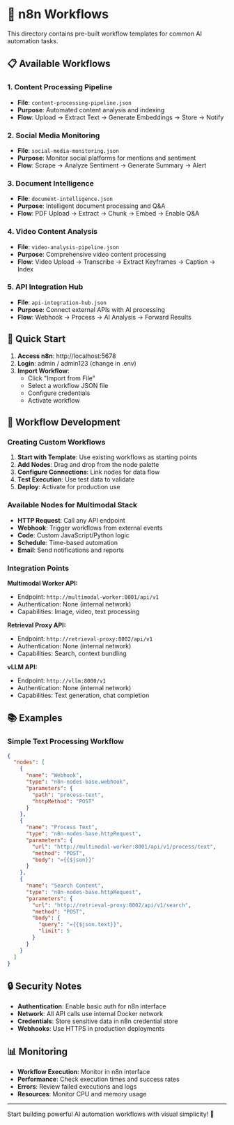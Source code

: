 # 🔄 n8n Workflows

This directory contains pre-built workflow templates for common AI automation tasks.

## 📋 Available Workflows

### 1. **Content Processing Pipeline**
- **File**: `content-processing-pipeline.json`
- **Purpose**: Automated content analysis and indexing
- **Flow**: Upload → Extract Text → Generate Embeddings → Store → Notify

### 2. **Social Media Monitoring**
- **File**: `social-media-monitoring.json`
- **Purpose**: Monitor social platforms for mentions and sentiment
- **Flow**: Scrape → Analyze Sentiment → Generate Summary → Alert

### 3. **Document Intelligence**
- **File**: `document-intelligence.json`
- **Purpose**: Intelligent document processing and Q&A
- **Flow**: PDF Upload → Extract → Chunk → Embed → Enable Q&A

### 4. **Video Content Analysis**
- **File**: `video-analysis-pipeline.json`
- **Purpose**: Comprehensive video content processing
- **Flow**: Video Upload → Transcribe → Extract Keyframes → Caption → Index

### 5. **API Integration Hub**
- **File**: `api-integration-hub.json`
- **Purpose**: Connect external APIs with AI processing
- **Flow**: Webhook → Process → AI Analysis → Forward Results

## 🚀 Quick Start

1. **Access n8n**: http://localhost:5678
2. **Login**: admin / admin123 (change in .env)
3. **Import Workflow**: 
   - Click "Import from File"
   - Select a workflow JSON file
   - Configure credentials
   - Activate workflow

## 🔧 Workflow Development

### Creating Custom Workflows

1. **Start with Template**: Use existing workflows as starting points
2. **Add Nodes**: Drag and drop from the node palette
3. **Configure Connections**: Link nodes for data flow
4. **Test Execution**: Use test data to validate
5. **Deploy**: Activate for production use

### Available Nodes for Multimodal Stack

- **HTTP Request**: Call any API endpoint
- **Webhook**: Trigger workflows from external events
- **Code**: Custom JavaScript/Python logic
- **Schedule**: Time-based automation
- **Email**: Send notifications and reports

### Integration Points

**Multimodal Worker API:**
- Endpoint: `http://multimodal-worker:8001/api/v1`
- Authentication: None (internal network)
- Capabilities: Image, video, text processing

**Retrieval Proxy API:**
- Endpoint: `http://retrieval-proxy:8002/api/v1`
- Authentication: None (internal network)
- Capabilities: Search, context bundling

**vLLM API:**
- Endpoint: `http://vllm:8000/v1`
- Authentication: None (internal network)
- Capabilities: Text generation, chat completion

## 📚 Examples

### Simple Text Processing Workflow
```json
{
  "nodes": [
    {
      "name": "Webhook",
      "type": "n8n-nodes-base.webhook",
      "parameters": {
        "path": "process-text",
        "httpMethod": "POST"
      }
    },
    {
      "name": "Process Text",
      "type": "n8n-nodes-base.httpRequest",
      "parameters": {
        "url": "http://multimodal-worker:8001/api/v1/process/text",
        "method": "POST",
        "body": "={{$json}}"
      }
    },
    {
      "name": "Search Content",
      "type": "n8n-nodes-base.httpRequest",
      "parameters": {
        "url": "http://retrieval-proxy:8002/api/v1/search",
        "method": "POST",
        "body": {
          "query": "={{$json.text}}",
          "limit": 5
        }
      }
    }
  ]
}
```

## 🔒 Security Notes

- **Authentication**: Enable basic auth for n8n interface
- **Network**: All API calls use internal Docker network
- **Credentials**: Store sensitive data in n8n credential store
- **Webhooks**: Use HTTPS in production deployments

## 📊 Monitoring

- **Workflow Execution**: Monitor in n8n interface
- **Performance**: Check execution times and success rates
- **Errors**: Review failed executions and logs
- **Resources**: Monitor CPU and memory usage

---

Start building powerful AI automation workflows with visual simplicity! 🎨
